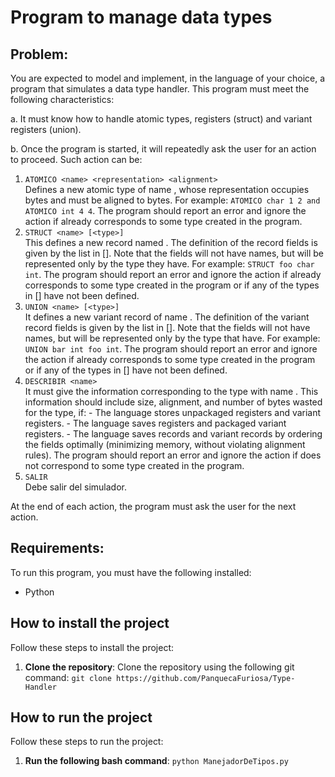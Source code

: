 # Program to manage data types

## Problem:

You are expected to model and implement, in the language of your choice, a program that simulates a data type handler. This program must meet the following characteristics:

a. It must know how to handle atomic types, registers (struct) and variant registers (union).

b. Once the program is started, it will repeatedly ask the user for an action to proceed. Such action can be:
  1. ```ATOMICO <name> <representation> <alignment>```<br>
    Defines a new atomic type of name <name>, whose representation occupies <representation> bytes and must be aligned to <alignment> bytes.
    For example: ```ATOMICO char 1 2 and ATOMICO int 4 4```.
    The program should report an error and ignore the action if <name> already corresponds to some type created in the program.
  2. ```STRUCT <name> [<type>]```<br>
    This defines a new record named <name>. The definition of the record fields is given by the list in [<type>].
    Note that the fields will not have names, but will be represented only by the type they have.
    For example: ```STRUCT foo char int```.
    The program should report an error and ignore the action if <name> already corresponds to some type created in the program or if any of the types in [<type>] have not been defined.
  3. ```UNION <name> [<type>]```<br>
    It defines a new variant record of name <name>. The definition of the variant record fields is given by the list in [<type>]. Note that the fields will not have names, but will be represented only by the type
    that have.
    For example: ```UNION bar int foo int```.
    The program should report an error and ignore the action if <name> already corresponds to some type created in the program or if any of the types in [<type>] have not been defined.
  4. ```DESCRIBIR <name>```<br>
    It must give the information corresponding to the type with name <name>. This information should include size, alignment, and number of bytes wasted for the type, if:
    - The language stores unpackaged registers and variant registers.
    - The language saves registers and packaged variant registers.
    - The language saves records and variant records by ordering the fields optimally (minimizing memory, without violating alignment rules).
    The program should report an error and ignore the action if <name> does not correspond to some type created in the program.
  5. ```SALIR```<br>
    Debe salir del simulador.

At the end of each action, the program must ask the user for the next action.

## Requirements:
To run this program, you must have the following installed:
- Python

## How to install the project
Follow these steps to install the project:
1. **Clone the repository**: Clone the repository using the following git command:
   ```git clone https://github.com/PanquecaFuriosa/Type-Handler```

## How to run the project
Follow these steps to run the project:
1. **Run the following bash command**:
   ```python ManejadorDeTipos.py```
